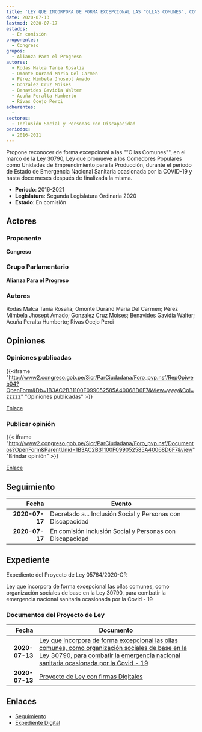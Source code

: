 ```yaml
---
title: 'LEY QUE INCORPORA DE FORMA EXCEPCIONAL LAS "OLLAS COMUNES", COMO ORGANIZACIÓN SOCIALES DE BASE EN LA LEY 30790, PARA COMBATIR LA EMERGENCIA NACIONAL SANITARIA OCASIONADA POR LA COVID-19'
date: 2020-07-13
lastmod: 2020-07-17
estados: 
  - En comisión
proponentes: 
  - Congreso
grupos: 
  - Alianza Para el Progreso
autores: 
  - Rodas Malca Tania Rosalia
  - Omonte Durand Maria Del Carmen
  - Pérez Mimbela Jhosept Amado
  - Gonzalez Cruz Moises
  - Benavides Gavidia Walter
  - Acuña Peralta Humberto
  - Rivas Ocejo Perci
adherentes: 
  - 
sectores: 
  - Inclusión Social y Personas con Discapacidad
periodos: 
  - 2016-2021
---
```


Propone reconocer de forma excepcional a las ""Ollas Comunes"", en el marco de la Ley 30790, Ley que promueve a los Comedores Populares como Unidades de Emprendimiento para la Producción, durante el período de Estado de Emergencia Nacional Sanitaria ocasionada por la COVID-19 y hasta doce meses después de finalizada la misma.

- **Periodo**: 2016-2021
- **Legislatura**: Segunda Legislatura Ordinaria 2020
- **Estado**: En comisión

## Actores

### Proponente

**Congreso**

### Grupo Parlamentario

**Alianza Para el Progreso**

### Autores

Rodas Malca Tania Rosalia; Omonte Durand Maria Del Carmen; Pérez Mimbela Jhosept Amado; Gonzalez Cruz Moises; Benavides Gavidia Walter; Acuña Peralta Humberto; Rivas Ocejo Perci


## Opiniones

### Opiniones publicadas

{{<iframe "http://www2.congreso.gob.pe/Sicr/ParCiudadana/Foro_pvp.nsf/RepOpiweb04?OpenForm&Db=1B3AC2B31100F099052585A40068D6F7&View=yyyy&Col=zzzzz" "Opiniones publicadas" >}}

[Enlace](http://www2.congreso.gob.pe/Sicr/ParCiudadana/Foro_pvp.nsf/RepOpiweb04?OpenForm&Db=1B3AC2B31100F099052585A40068D6F7&View=yyyy&Col=zzzzz)
### Publicar opinión

{{< iframe "http://www2.congreso.gob.pe/Sicr/ParCiudadana/Foro_pvp.nsf/Documentos?OpenForm&ParentUnid=1B3AC2B31100F099052585A40068D6F7&view" "Brindar opinión" >}}

[Enlace](http://www2.congreso.gob.pe/Sicr/ParCiudadana/Foro_pvp.nsf/Documentos?OpenForm&ParentUnid=1B3AC2B31100F099052585A40068D6F7&view)

## Seguimiento

| Fecha | Evento |
|------:|--------|
| **2020-07-17** | Decretado a... Inclusión Social y Personas con Discapacidad|
| **2020-07-17** | En comisión Inclusión Social y Personas con Discapacidad|


## Expediente

Expediente del Proyecto de Ley 05764/2020-CR

Ley que incorpora de forma excepcional las ollas comunes, como organización sociales de base en la Ley 30790, para combatir la emergencia nacional sanitaria ocasionada por la Covid - 19


### Documentos del Proyecto de Ley

| Fecha | Documento |
|------:|--------|
| **2020-07-13** | [Ley que incorpora de forma excepcional las ollas comunes, como organización sociales de base en la Ley 30790, para combatir la emergencia nacional sanitaria ocasionada por la Covid - 19](http://www.leyes.congreso.gob.pe/Documentos/2016_2021/Proyectos_de_Ley_y_de_Resoluciones_Legislativas/PL05764-20200713.pdf) |
| **2020-07-13** | [Proyecto de Ley con firmas Digitales](http://www.leyes.congreso.gob.pe/Documentos/2016_2021/Proyectos_de_Ley_y_de_Resoluciones_Legislativas/Proyectos_Firmas_digitales/PL05764.pdf) |

## Enlaces 

- [Seguimiento](http://www2.congreso.gob.pe/Sicr/TraDocEstProc/CLProLey2016.nsf/f7fff46988ca05b1052578e100829cc7/24e2b9aabf53d6b7052585a4007b3f64?OpenDocument)
- [Expediente Digital](http://www2.congreso.gob.pe/Sicr/TraDocEstProc/CLProLey2016.nsf/f7fff46988ca05b1052578e100829cc7/24e2b9aabf53d6b7052585a4007b3f64?OpenDocument&Click=05257FB7005EB655.eb71d0cf91d8294e05256cdf006b5706/$Body/0.1C6C)
